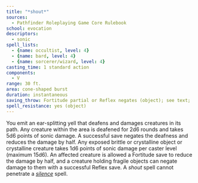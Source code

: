 ```yaml
---
title: "*shout*"
sources:
  - Pathfinder Roleplaying Game Core Rulebook
school: evocation
descriptors:
  - sonic
spell_lists:
  - {name: occultist, level: 4}
  - {name: bard, level: 4}
  - {name: sorcerer/wizard, level: 4}
casting_time: 1 standard action
components:
  - V
range: 30 ft.
area: cone-shaped burst
duration: instantaneous
saving_throw: Fortitude partial or Reflex negates (object); see text;
spell_resistance: yes (object)
---
```


You emit an ear-splitting yell that deafens and damages creatures in its path. Any creature within the area is deafened for 2d6 rounds and takes 5d6 points of sonic damage. A successful save negates the deafness and reduces the damage by half. Any exposed brittle or crystalline object or crystalline creature takes 1d6 points of sonic damage per caster level (maximum 15d6). An affected creature is allowed a Fortitude save to reduce the damage by half, and a creature holding fragile objects can negate damage to them with a successful Reflex save. A *shout* spell cannot penetrate a [*silence*](/spells/silence/) spell.

